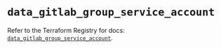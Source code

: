 # `data_gitlab_group_service_account`

Refer to the Terraform Registry for docs: [`data_gitlab_group_service_account`](https://registry.terraform.io/providers/gitlabhq/gitlab/17.11.0/docs/data-sources/group_service_account).
